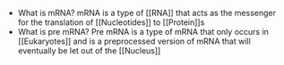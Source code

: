 - What is mRNA?
	mRNA is a type of [[RNA]] that acts as the messenger for the translation of [[Nucleotides]] to [[Protein]]s
- What is pre mRNA?
	Pre mRNA is a type of mRNA that only occurs in [[Eukaryotes]] and is a preprocessed version of mRNA that will eventually be let out of the [[Nucleus]]
